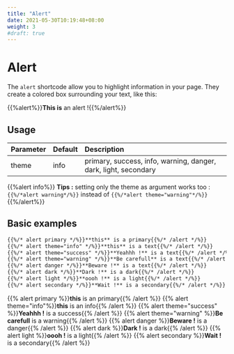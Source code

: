 ```yaml
---
title: "Alert"
date: 2021-05-30T10:19:48+08:00
weight: 3
#draft: true
---
```



# Alert

The `alert` shortcode allow you to highlight information in your page. They create a colored box surrounding your text, like this:

{{%alert%}}**This is** an alert !{{%/alert%}}

## Usage 

| Parameter | Default | Description |
|:--|:--|:--|
| theme | info | primary, success, info, warning, danger, dark, light, secondary |

{{%alert info%}}
**Tips :** setting only the theme as argument works too : 
`{{%/*alert warning*/%}}`  instead of `{{%/*alert theme="warning"*/%}}`
{{%/alert%}}

## Basic examples

```markdown
{{%/* alert primary */%}}**this** is a primary{{%/* /alert */%}}
{{%/* alert theme="info" */%}}**this** is a text{{%/* /alert */%}}
{{%/* alert theme="success" */%}}**Yeahhh !** is a text{{%/* /alert */%}}
{{%/* alert theme="warning" */%}}**Be carefull** is a text{{%/* /alert */%}}
{{%/* alert danger */%}}**Beware !** is a text{{%/* /alert */%}}
{{%/* alert dark */%}}**Dark !** is a dark{{%/* /alert */%}}
{{%/* alert light */%}}**oooh !** is a light{{%/* /alert */%}}
{{%/* alert secondary */%}}**Wait !** is a secondary{{%/* /alert */%}}
```
{{% alert primary %}}**this** is an primary{{% /alert %}}
{{% alert theme="info"%}}**this** is an info{{% /alert %}}
{{% alert theme="success" %}}**Yeahhh !** is a success{{% /alert %}}
{{% alert theme="warning" %}}**Be carefull** is a warning{{% /alert %}}
{{% alert danger %}}**Beware !** is a danger{{% /alert %}}
{{% alert dark %}}**Dark !** is a dark{{% /alert %}}
{{% alert light %}}**oooh !** is a light{{% /alert %}}
{{% alert secondary %}}**Wait !** is a secondary{{% /alert %}}
